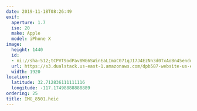 ```yaml
---
date: 2019-11-18T08:26:49
exif:
  aperture: 1.7
  iso: 20
  make: Apple
  model: iPhone X
image:
  height: 1440
  id:
  - ni://sha-512;tCPVT9odPav8WG6SWinEaLImaC071qJI7J4EzNn3d0TxAoBn45endurTXVGf8zJhu3Rcm1vCjMzsj1NPZMad3Q
  url: https://s3.dualstack.us-east-1.amazonaws.com/dpb587-website-us-east-1/asset/gallery/2019-san-diego/45abc6ce-31dc-5305-527c-92410398c12e~1920.jpg
  width: 1920
location:
  latitude: 32.712836111111116
  longitude: -117.17498888888889
ordering: 25
title: IMG_8501.heic
---
```

